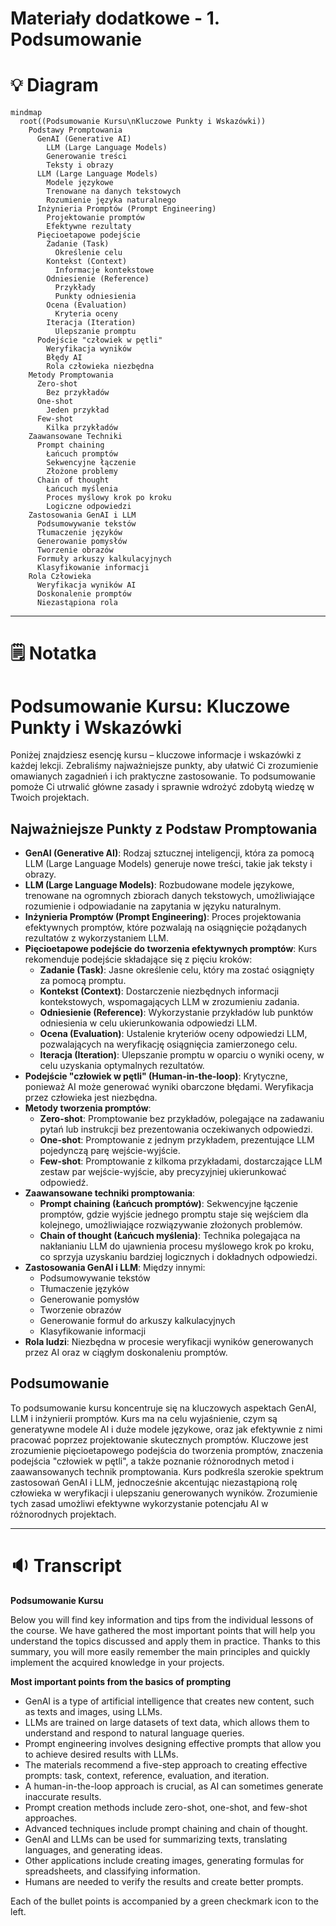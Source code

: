 # Materiały dodatkowe - 1. Podsumowanie

# 💡 Diagram

```mermaid
mindmap
  root((Podsumowanie Kursu\nKluczowe Punkty i Wskazówki))
    Podstawy Promptowania
      GenAI (Generative AI)
        LLM (Large Language Models)
        Generowanie treści
        Teksty i obrazy
      LLM (Large Language Models)
        Modele językowe
        Trenowane na danych tekstowych
        Rozumienie języka naturalnego
      Inżynieria Promptów (Prompt Engineering)
        Projektowanie promptów
        Efektywne rezultaty
      Pięcioetapowe podejście
        Zadanie (Task)
          Określenie celu
        Kontekst (Context)
          Informacje kontekstowe
        Odniesienie (Reference)
          Przykłady
          Punkty odniesienia
        Ocena (Evaluation)
          Kryteria oceny
        Iteracja (Iteration)
          Ulepszanie promptu
      Podejście "człowiek w pętli"
        Weryfikacja wyników
        Błędy AI
        Rola człowieka niezbędna
    Metody Promptowania
      Zero-shot
        Bez przykładów
      One-shot
        Jeden przykład
      Few-shot
        Kilka przykładów
    Zaawansowane Techniki
      Prompt chaining
        Łańcuch promptów
        Sekwencyjne łączenie
        Złożone problemy
      Chain of thought
        Łańcuch myślenia
        Proces myślowy krok po kroku
        Logiczne odpowiedzi
    Zastosowania GenAI i LLM
      Podsumowywanie tekstów
      Tłumaczenie języków
      Generowanie pomysłów
      Tworzenie obrazów
      Formuły arkuszy kalkulacyjnych
      Klasyfikowanie informacji
    Rola Człowieka
      Weryfikacja wyników AI
      Doskonalenie promptów
      Niezastąpiona rola
```

___

# 🗒️ Notatka


# Podsumowanie Kursu: Kluczowe Punkty i Wskazówki

Poniżej znajdziesz esencję kursu – kluczowe informacje i wskazówki z każdej lekcji.  Zebraliśmy najważniejsze punkty, aby ułatwić Ci zrozumienie omawianych zagadnień i ich praktyczne zastosowanie. To podsumowanie pomoże Ci utrwalić główne zasady i sprawnie wdrożyć zdobytą wiedzę w Twoich projektach.

## Najważniejsze Punkty z Podstaw Promptowania

* **GenAI (Generative AI)**:  Rodzaj sztucznej inteligencji, która za pomocą LLM (Large Language Models) generuje nowe treści, takie jak teksty i obrazy.
* **LLM (Large Language Models)**:  Rozbudowane modele językowe, trenowane na ogromnych zbiorach danych tekstowych, umożliwiające rozumienie i odpowiadanie na zapytania w języku naturalnym.
* **Inżynieria Promptów (Prompt Engineering)**:  Proces projektowania efektywnych promptów, które pozwalają na osiągnięcie pożądanych rezultatów z wykorzystaniem LLM.
* **Pięcioetapowe podejście do tworzenia efektywnych promptów**: Kurs rekomenduje podejście składające się z pięciu kroków:
    - **Zadanie (Task)**: Jasne określenie celu, który ma zostać osiągnięty za pomocą promptu.
    - **Kontekst (Context)**: Dostarczenie niezbędnych informacji kontekstowych, wspomagających LLM w zrozumieniu zadania.
    - **Odniesienie (Reference)**: Wykorzystanie przykładów lub punktów odniesienia w celu ukierunkowania odpowiedzi LLM.
    - **Ocena (Evaluation)**: Ustalenie kryteriów oceny odpowiedzi LLM, pozwalających na weryfikację osiągnięcia zamierzonego celu.
    - **Iteracja (Iteration)**:  Ulepszanie promptu w oparciu o wyniki oceny, w celu uzyskania optymalnych rezultatów.
* **Podejście "człowiek w pętli" (Human-in-the-loop)**:  Krytyczne, ponieważ AI może generować wyniki obarczone błędami. Weryfikacja przez człowieka jest niezbędna.
* **Metody tworzenia promptów**:
    - **Zero-shot**: Promptowanie bez przykładów, polegające na zadawaniu pytań lub instrukcji bez prezentowania oczekiwanych odpowiedzi.
    - **One-shot**: Promptowanie z jednym przykładem, prezentujące LLM pojedynczą parę wejście-wyjście.
    - **Few-shot**: Promptowanie z kilkoma przykładami, dostarczające LLM zestaw par wejście-wyjście, aby precyzyjniej ukierunkować odpowiedź.
* **Zaawansowane techniki promptowania**:
    - **Prompt chaining (Łańcuch promptów)**:  Sekwencyjne łączenie promptów, gdzie wyjście jednego promptu staje się wejściem dla kolejnego, umożliwiające rozwiązywanie złożonych problemów.
    - **Chain of thought (Łańcuch myślenia)**: Technika polegająca na nakłanianiu LLM do ujawnienia procesu myślowego krok po kroku, co sprzyja uzyskaniu bardziej logicznych i dokładnych odpowiedzi.
* **Zastosowania GenAI i LLM**:  Między innymi:
    - Podsumowywanie tekstów
    - Tłumaczenie języków
    - Generowanie pomysłów
    - Tworzenie obrazów
    - Generowanie formuł do arkuszy kalkulacyjnych
    - Klasyfikowanie informacji
* **Rola ludzi**:  Niezbędna w procesie weryfikacji wyników generowanych przez AI oraz w ciągłym doskonaleniu promptów.

## Podsumowanie

To podsumowanie kursu koncentruje się na kluczowych aspektach GenAI, LLM i inżynierii promptów.  Kurs ma na celu wyjaśnienie, czym są generatywne modele AI i duże modele językowe, oraz jak efektywnie z nimi pracować poprzez projektowanie skutecznych promptów.  Kluczowe jest zrozumienie pięcioetapowego podejścia do tworzenia promptów,  znaczenia podejścia "człowiek w pętli", a także poznanie różnorodnych metod i zaawansowanych technik promptowania. Kurs podkreśla szerokie spektrum zastosowań GenAI i LLM,  jednocześnie akcentując niezastąpioną rolę człowieka w weryfikacji i ulepszaniu generowanych wyników.  Zrozumienie tych zasad umożliwi efektywne wykorzystanie potencjału AI w różnorodnych projektach.


___

# 🔉 Transcript

**Podsumowanie Kursu**

Below you will find key information and tips from the individual lessons of the course. We have gathered the most important points that will help you understand the topics discussed and apply them in practice.  Thanks to this summary, you will more easily remember the main principles and quickly implement the acquired knowledge in your projects.

**Most important points from the basics of prompting**

* GenAI is a type of artificial intelligence that creates new content, such as texts and images, using LLMs.
* LLMs are trained on large datasets of text data, which allows them to understand and respond to natural language queries.
* Prompt engineering involves designing effective prompts that allow you to achieve desired results with LLMs.
* The materials recommend a five-step approach to creating effective prompts: task, context, reference, evaluation, and iteration.
* A human-in-the-loop approach is crucial, as AI can sometimes generate inaccurate results.
* Prompt creation methods include zero-shot, one-shot, and few-shot approaches.
* Advanced techniques include prompt chaining and chain of thought.
* GenAI and LLMs can be used for summarizing texts, translating languages, and generating ideas.
* Other applications include creating images, generating formulas for spreadsheets, and classifying information.
* Humans are needed to verify the results and create better prompts.


Each of the bullet points is accompanied by a green checkmark icon to the left.
